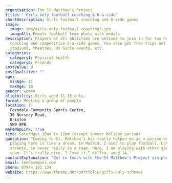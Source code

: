 ```yaml
---
organisation: The St Matthew's Project
title: " Girls only football coaching & 6-a-side"
shortDescription: Girls football coaching and 6-side games
image:
  image: img/girls-only-football-coaching2.jpg
  imageAlt: Female football team photo with medals
description: Players of all abilities are welcome to join in for two hours of
  coaching and competitive 6-a-side games. You also get free trips out to
  stadiums, theatres, Us Girls events, etc.
categories:
  category1: Physical health
  category2: Friends
costValue: 0
costQualifier: ""
age:
  minAge: 11
  maxAge: 16
gender: women
eligibility: Girls aged 11-16 only.
format: Meeting a group of people
location: |-
  Ferndale Community Sports Centre,
  30 Nursery Road,
  Brixton
  SW9 8PB
makeMapLink: true
time: Saturdays 10am to 12pm (except summer holiday period)
quotation: “Coming to St. Matthew’s has really helped me as a person because
  playing here is like a dream. In Madrid, I used to play football, but on the
  streets, so never really in a team. Here, I am playing with other girls, as a
  team. It’s really nice. I love it.” Kelfra, aged 14."
contactExplanation: "Get in touch with the St Matthew's Project via phone or email."
email: leedema@aol.com
phone: 07944 101 134
website: https://www.thesmp.net/portfolio/girls-only-scheme/
---
```

